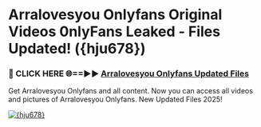 # Arralovesyou Onlyfans Original Videos 0nlyFans Leaked - Files Updated! ({hju678})

<h3>🔴 CLICK HERE 🌐==►► <a href="https://tinyurl.com/ms9xzufz" rel="nofollow">Arralovesyou Onlyfans Updated Files</a></h3>

Get Arralovesyou Onlyfans and all content. Now you can access all videos and pictures of Arralovesyou Onlyfans. New Updated Files 2025!

[![{hju678}](https://i.imgur.com/PQ7UWWw.gif)](https://tinyurl.com/ms9xzufz)